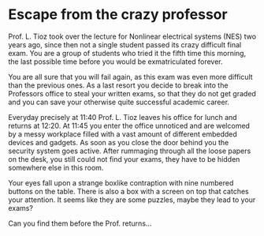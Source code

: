 # Escape from the crazy professor

Prof. L. Tioz took over the lecture for Nonlinear electrical systems (NES) two years ago, since then not a single student passed its crazy difficult final exam. You are a group of students who tried it the fifth time this morning, the last possible time before you would be exmatriculated forever.

You are all sure that you will fail again, as this exam was even more difficult than the previous ones. As a last resort you decide to break into the Professors office to steal your written exams, so that they do not get graded and you can save your otherwise quite successful academic career.

Everyday precisely at 11:40 Prof. L. Tioz leaves his office for lunch and returns at 12:20. At 11:45 you enter the office unnoticed and are welcomed by a messy workplace filled with a vast amount of different embedded devices and gadgets. As soon as you close the door behind you the security system goes active. After rummaging through all the loose papers on the desk, you still could not find your exams, they have to be hidden somewhere else in this room.
 
Your eyes fall upon a strange boxlike contraption with nine numbered buttons on the table. There is also a box with a screen on top that catches your attention. It seems like they are some puzzles, maybe they lead to your exams? 

Can you find them before the Prof. returns...
